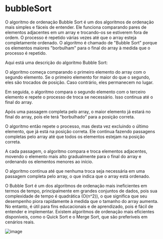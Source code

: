 # bubbleSort

O algoritmo de ordenação Bubble Sort é um dos algoritmos de ordenação mais simples e fáceis de entender. Ele funciona comparando pares de elementos adjacentes em um array e trocando-os se estiverem fora de ordem. O processo é repetido várias vezes até que o array esteja completamente ordenado. O algoritmo é chamado de "Bubble Sort" porque os elementos maiores "borbulham" para o final do array à medida que o processo é repetido.

Aqui está uma descrição do algoritmo Bubble Sort:

O algoritmo começa comparando o primeiro elemento do array com o segundo elemento. Se o primeiro elemento for maior do que o segundo, eles são trocados de posição. Caso contrário, eles permanecem no lugar.

Em seguida, o algoritmo compara o segundo elemento com o terceiro elemento e repete o processo de troca se necessário. Isso continua até o final do array.

Após uma passagem completa pelo array, o maior elemento já estará no final do array, pois ele terá "borbulhado" para a posição correta.

O algoritmo então repete o processo, mas desta vez excluindo o último elemento, que já está na posição correta. Ele continua fazendo passagens completas pelo array até que todos os elementos estejam na posição correta.

A cada passagem, o algoritmo compara e troca elementos adjacentes, movendo o elemento mais alto gradualmente para o final do array e ordenando os elementos menores ao início.

O algoritmo continua até que nenhuma troca seja necessária em uma passagem completa pelo array, o que indica que o array está ordenado.

O Bubble Sort é um dos algoritmos de ordenação mais ineficientes em termos de tempo, principalmente em grandes conjuntos de dados, pois sua complexidade de tempo é quadrática (O(n^2)), o que significa que seu desempenho piora rapidamente à medida que o tamanho do array aumenta. No entanto, é útil para fins educacionais e de aprendizado, pois é fácil de entender e implementar. Existem algoritmos de ordenação mais eficientes disponíveis, como o Quick Sort e o Merge Sort, que são preferíveis em cenários reais.

![image](https://github.com/CaioLariel/bubbleSort/assets/112914813/3e97788a-2f91-468d-bdc7-99a41e82b65b)

